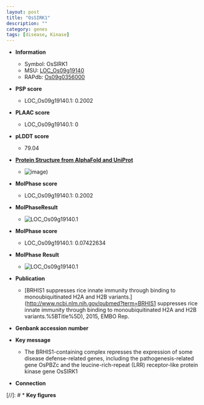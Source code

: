 ```yaml
---
layout: post
title: "OsSIRK1"
description: ""
category: genes
tags: [disease, Kinase]
---
```


* **Information**  
    + Symbol: OsSIRK1  
    + MSU: [LOC_Os09g19140](http://rice.plantbiology.msu.edu/cgi-bin/ORF_infopage.cgi?orf=LOC_Os09g19140)  
    + RAPdb: [Os09g0356000](http://rapdb.dna.affrc.go.jp/viewer/gbrowse_details/irgsp1?name=Os09g0356000)  

* **PSP score**  
    + LOC_Os09g19140.1: 0.2002 

* **PLAAC score**  
    + LOC_Os09g19140.1: 0 

* **pLDDT score**
    + 79.04

* **[Protein Structure from AlphaFold and UniProt](https://www.uniprot.org/uniprotkb/Q0J2D5/entry#structure)**
    + ![image](https://ricepsp.github.io/images/Q0/AF-Q0J2D5-F1.png))

* **MolPhase score**
    + LOC_Os09g19140.1: 0.2002

* **MolPhaseResult**
    + ![LOC_Os09g19140.1](https://ricepsp.github.io/pictures/LOC_Os09g/LOC_Os09g19140.1.png)

* **MolPhase score**
    + LOC_Os09g19140.1: 0.07422634

* **MolPhase Result**
    + ![LOC_Os09g19140.1](https://304243504.github.io/Pictures/LOC_Os09g/LOC_Os09g19140.1.png)

* **Publication**  
    + [BRHIS1 suppresses rice innate immunity through binding to monoubiquitinated H2A and H2B variants.](http://www.ncbi.nlm.nih.gov/pubmed?term=BRHIS1 suppresses rice innate immunity through binding to monoubiquitinated H2A and H2B variants.%5BTitle%5D), 2015, EMBO Rep.

* **Genbank accession number**  

* **Key message**  
    + The BRHIS1-containing complex represses the expression of some disease defense-related genes, including the pathogenesis-related gene OsPBZc and the leucine-rich-repeat (LRR) receptor-like protein kinase gene OsSIRK1

* **Connection**  

[//]: # * **Key figures**  


